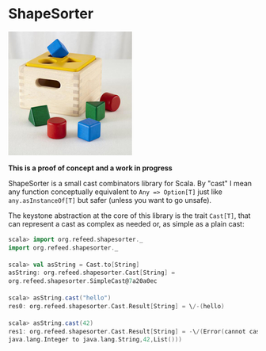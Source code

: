 ShapeSorter
===========

![A shape sorter](img/shape_sorter.jpg)

**This is a proof of concept and a work in progress**

ShapeSorter is a small cast combinators library for Scala. By "cast" I mean
any function conceptually equivalent to `Any => Option[T]` just like
`any.asInstanceOf[T]` but safer (unless you want to go unsafe).

The keystone abstraction at the core of this library is the trait `Cast[T]`,
that can represent a cast as complex as needed or, as simple as a plain cast:

```scala
scala> import org.refeed.shapesorter._
import org.refeed.shapesorter._

scala> val asString = Cast.to[String]
asString: org.refeed.shapesorter.Cast[String] =
org.refeed.shapesorter.SimpleCast@7a20a0ec

scala> asString.cast("hello")
res0: org.refeed.shapesorter.Cast.Result[String] = \/-(hello)

scala> asString.cast(42)
res1: org.refeed.shapesorter.Cast.Result[String] = -\/(Error(cannot cast
java.lang.Integer to java.lang.String,42,List()))
```

